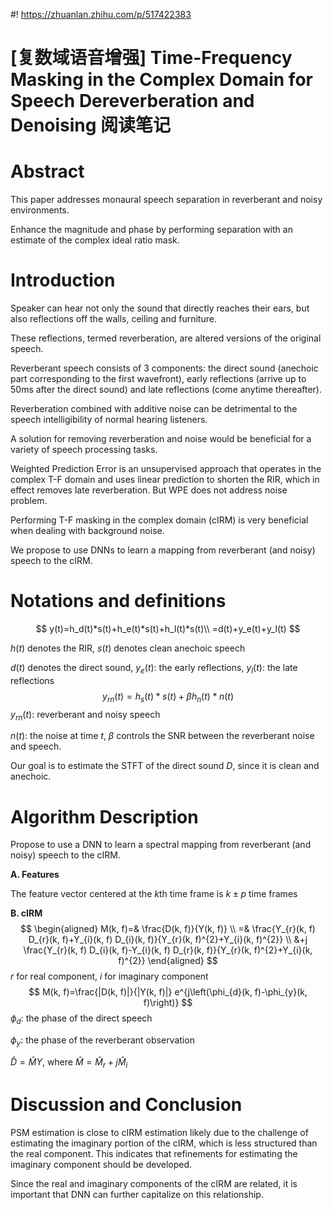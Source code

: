 #! https://zhuanlan.zhihu.com/p/517422383
# [复数域语音增强] Time-Frequency Masking in the Complex Domain for Speech Dereverberation and Denoising 阅读笔记

# Abstract

This paper addresses monaural speech separation in reverberant and noisy environments. 

Enhance the magnitude and phase by performing separation with an estimate of the complex ideal ratio mask.



# Introduction

Speaker can hear not only the sound that directly reaches their ears, but also reflections off the walls, ceiling and furniture. 

These reflections, termed reverberation, are altered versions of the original speech. 

Reverberant speech consists of 3 components: the direct sound (anechoic part corresponding to the first wavefront), early reflections (arrive up to 50ms after the direct sound) and late reflections (come anytime thereafter). 

Reverberation combined with additive noise can be detrimental to the speech intelligibility of normal hearing listeners. 

A solution for removing reverberation and noise would be beneficial for a variety of speech processing tasks.

Weighted Prediction Error is an unsupervised approach that operates in the complex T-F domain and uses linear prediction to shorten the RIR, which in effect removes late reverberation. But WPE does not address noise problem.

Performing T-F masking in the complex domain (cIRM) is very beneficial when dealing with background noise.

We propose to use DNNs to learn a mapping from reverberant (and noisy) speech to the cIRM.



# Notations and definitions

$$
y(t)=h_d(t)*s(t)+h_e(t)*s(t)+h_l(t)*s(t)\\
=d(t)+y_e(t)+y_l(t)
$$

$h(t)$ denotes the RIR, $s(t)$ denotes clean anechoic speech

$d(t)$ denotes the direct sound, $y_e(t)$: the early reflections, $y_l(t)$: the late reflections
$$
y_{rn}(t)=h_s(t)*s(t)+\beta h_n(t)*n(t)
$$
$y_{rn}(t)$: reverberant and noisy speech

$n(t)$: the noise at time $t$, $\beta$ controls the SNR between the reverberant noise and speech.

Our goal is to estimate the STFT of the direct sound $D$, since it is clean and anechoic.



# Algorithm Description

Propose to use a DNN to learn a spectral mapping from reverberant (and noisy) speech to the cIRM.

**A. Features**

The feature vector centered at the $k$th time frame is $k\pm p$ time frames 

**B. cIRM**
$$
\begin{aligned}
M(k, f)=& \frac{D(k, f)}{Y(k, f)} \\
=& \frac{Y_{r}(k, f) D_{r}(k, f)+Y_{i}(k, f) D_{i}(k, f)}{Y_{r}(k, f)^{2}+Y_{i}(k, f)^{2}} \\
&+j \frac{Y_{r}(k, f) D_{i}(k, f)-Y_{i}(k, f) D_{r}(k, f)}{Y_{r}(k, f)^{2}+Y_{i}(k, f)^{2}}
\end{aligned}
$$
$r$ for real component, $i$ for imaginary component
$$
M(k, f)=\frac{|D(k, f)|}{|Y(k, f)|} e^{j\left(\phi_{d}(k, f)-\phi_{y}(k, f)\right)}
$$
$\phi_d:$ the phase of the direct speech

$\phi_y:$ the phase of the reverberant observation

$\hat{D}=\hat{M}Y$, where $\hat{M}=\hat{M}_r+j\hat{M}_i$

# Discussion and Conclusion

PSM estimation is close to cIRM estimation likely due to the challenge of estimating the imaginary portion of the cIRM, which is less structured than the real component. This indicates that refinements for estimating the imaginary component should be developed.

Since the real and imaginary components of the cIRM are related, it is important that DNN can further capitalize on this relationship.


